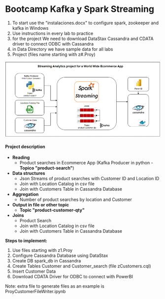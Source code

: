 # Bootcamp Kafka y Spark Streaming

1. To start use the "instalaciones.docx" to configure spark, zookeeper and kafka in Windows
2. Use instructions in every lab to practice
3. for the project We need to download DataStax Cassandra and CDATA driver to connect ODBC with Cassandra
4. in Data Directory we have sample data for all labs
5. Project (files name starting with z#.Proy)

![alt text](https://github.com/egregoryp/DEP-Kafka-Cassandra-Project/blob/main/zStreamingProjectArquitecture.png?raw=true)

#### Project description
- **Reading**
    - Product searches in Ecommerce App (Kafka Producer in python - **Topico "product-search"**)
- **Data structures**
    - Json Streams of product searches with Customer ID and Location ID
    - Join with Location Catalog in csv file
    - Join with Customers Table in Cassandra Database
- **Aggregation**
    - Number of product searches by location and Customer
- **Output in file or other topic**
    - **Topic "product-customer-qty"**
- **Joins**
    - Product Search
    - Join with Location Catalog in csv file
    - Join with Customers Table in Cassandra Database

**Steps to implement:**
 1. Use files starting with z1.Proy
 2. Configure Cassandra Database using DataStax
 3. Create DB spark_db in Cassandra
 4. Create Tables Customer and Customer_search (file zCustomers.cql)
 5. Insert Customer Data
 6. Download CDATA Driver for ODBC to connect with PowerBI

 Note: extra file to generate files as an example is ProyCustomerFileWriter.ipynb
